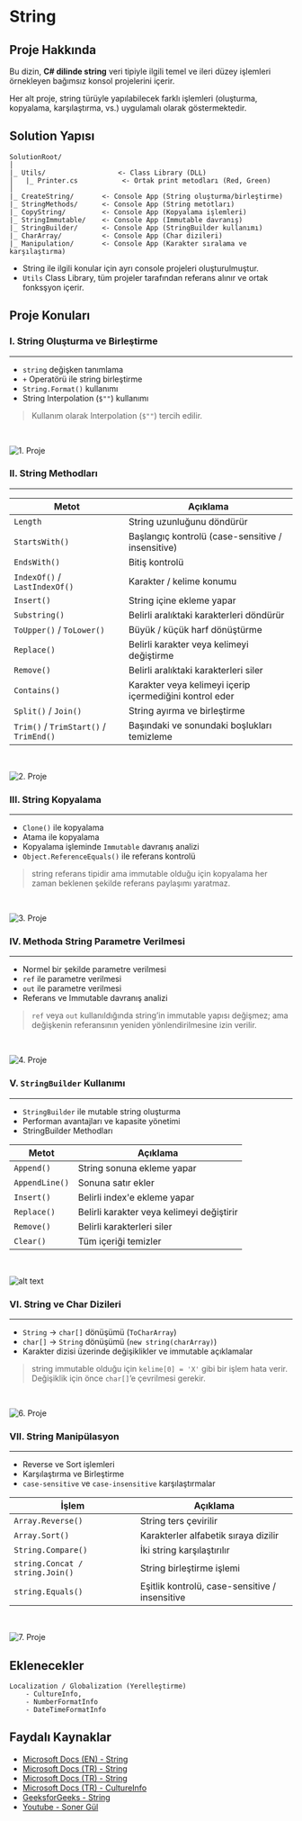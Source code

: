 # String

## Proje Hakkında

Bu dizin, **C# dilinde string** veri tipiyle ilgili temel ve ileri düzey işlemleri örnekleyen bağımsız konsol projelerini içerir.

Her alt proje, string türüyle yapılabilecek farklı işlemleri (oluşturma, kopyalama, karşılaştırma, vs.) uygulamalı olarak göstermektedir.

## Solution Yapısı

```
SolutionRoot/
│
|_ Utils/                  <- Class Library (DLL)
│   |_ Printer.cs           <- Ortak print metodları (Red, Green)
│
|_ CreateString/       <- Console App (String oluşturma/birleştirme)
|_ StringMethods/      <- Console App (String metotları)
|_ CopyString/         <- Console App (Kopyalama işlemleri)
|_ StringImmutable/    <- Console App (Immutable davranış)
|_ StringBuilder/      <- Console App (StringBuilder kullanımı)
|_ CharArray/          <- Console App (Char dizileri)
|_ Manipulation/       <- Console App (Karakter sıralama ve karşılaştırma)
```
* String ile ilgili konular için ayrı console projeleri oluşturulmuştur.
* `Utils` Class Library, tüm projeler tarafından referans alınır ve ortak fonksşyon içerir.

## Proje Konuları

### **I.** String Oluşturma ve Birleştirme
---

- `string` değişken tanımlama
- `+` Operatörü ile string birleştirme
- `String.Format()` kullanımı
- String Interpolation (`$""`) kullanımı 

> Kullanım olarak Interpolation (`$""`) tercih edilir.

<br>

![1. Proje](img/project-1.png)

### **II.** String Methodları
---

| Metot                            | Açıklama                                                |
| -------------------------------- | ------------------------------------------------------- |
| `Length`                         | String uzunluğunu döndürür                              |
| `StartsWith()`                     | Başlangıç kontrolü (case-sensitive / insensitive)       |
| `EndsWith()`                       | Bitiş kontrolü                                          |
| `IndexOf()` / `LastIndexOf()`        | Karakter / kelime konumu                                |
| `Insert()`                         | String içine ekleme yapar                               |
| `Substring()`                      | Belirli aralıktaki karakterleri döndürür                |
| `ToUpper()` / `ToLower()`            | Büyük / küçük harf dönüştürme                           |
| `Replace()`                        | Belirli karakter veya kelimeyi değiştirme               |
| `Remove()`                         | Belirli aralıktaki karakterleri siler                   |
| `Contains()`                       | Karakter veya kelimeyi içerip içermediğini kontrol eder |
| `Split()` / `Join()`                 | String ayırma ve birleştirme                            |
| `Trim()` / `TrimStart()` / `TrimEnd()` | Başındaki ve sonundaki boşlukları temizleme             |

<br>

![2. Proje](img/project-2.png)

### **III.** String Kopyalama
---

- `Clone()` ile kopyalama
- Atama ile kopyalama
- Kopyalama işleminde `Immutable` davranış analizi
- `Object.ReferenceEquals()` ile referans kontrolü

> string referans tipidir ama immutable olduğu için kopyalama her zaman beklenen şekilde referans paylaşımı yaratmaz.

<br>

![3. Proje](img/project-3.png)

### **IV.** Methoda String Parametre Verilmesi
---

- Normel bir şekilde parametre verilmesi
- `ref` ile parametre verilmesi
- `out` ile parametre verilmesi
- Referans ve Immutable davranış analizi

> `ref` veya `out` kullanıldığında string’in immutable yapısı değişmez; ama değişkenin referansının yeniden yönlendirilmesine izin verilir.

<br>

![4. Proje](img/project-4.png)

### **V.** `StringBuilder` Kullanımı
---

- `StringBuilder` ile mutable string oluşturma
- Performan avantajları ve kapasite yönetimi
- StringBuilder Methodları

| Metot          | Açıklama                                  |
| -------------- | ----------------------------------------- |
| `Append()`     | String sonuna ekleme yapar                |
| `AppendLine()` | Sonuna satır ekler                        |
| `Insert()`     | Belirli index'e ekleme yapar              |
| `Replace()`    | Belirli karakter veya kelimeyi değiştirir |
| `Remove()`     | Belirli karakterleri siler                |
| `Clear()`      | Tüm içeriği temizler                      |

<br>

![alt text](img/project-5.png)

### **VI.** String ve Char Dizileri
---

- `String` -> `char[]` dönüşümü (`ToCharArray`)
- `char[]` -> `String` dönüşümü (`new string(charArray)`)
- Karakter dizisi üzerinde değişiklikler ve immutable açıklamalar

> string immutable olduğu için `kelime[0] = 'X'` gibi bir işlem hata verir.
Değişiklik için önce `char[]`’e çevrilmesi gerekir.

<br>

![6. Proje](image.png)

### **VII.** String Manipülasyon
---

- Reverse ve Sort işlemleri
- Karşılaştırma ve Birleştirme
- `case-sensitive` ve `case-insensitive` karşılaştırmalar

| İşlem         | Açıklama                                       |
| ------------- | ---------------------------------------------- |
| `Array.Reverse()`       | String ters çevirilir                          |
| `Array.Sort()`          | Karakterler alfabetik sıraya dizilir           |
| `String.Compare()`       | İki string karşılaştırılır                     |
| `string.Concat / string.Join()`  | String birleştirme işlemi                      |
| `string.Equals()`        | Eşitlik kontrolü, case-sensitive / insensitive |

<br>

![7. Proje](img/project-7.png)

## Eklenecekler

```
Localization / Globalization (Yerelleştirme)
	- CultureInfo,
	- NumberFormatInfo 
	- DateTimeFormatInfo
```

## Faydalı Kaynaklar

- [Microsoft Docs (EN) - String](https://learn.microsoft.com/en-us/dotnet/api/system.string?view=net-9.0)
- [Microsoft Docs (TR) - String](https://learn.microsoft.com/tr-tr/dotnet/csharp/programming-guide/strings/)
- [Microsoft Docs (TR) - String](https://learn.microsoft.com/tr-tr/dotnet/fundamentals/runtime-libraries/system-string)
- [Microsoft Docs (TR) - CultureInfo](https://learn.microsoft.com/tr-tr/dotnet/api/system.globalization.cultureinfo?view=net-8.0)
- [GeeksforGeeks - String](http://geeksforgeeks.org/c-sharp/string-in-c-sharp/)
- [Youtube - Soner Gül](https://www.youtube.com/watch?v=ZitZj998dtA)